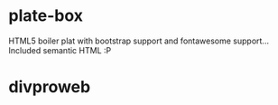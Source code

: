 plate-box
=========

HTML5 boiler plat with bootstrap support and fontawesome support... Included semantic HTML :P
# divproweb
